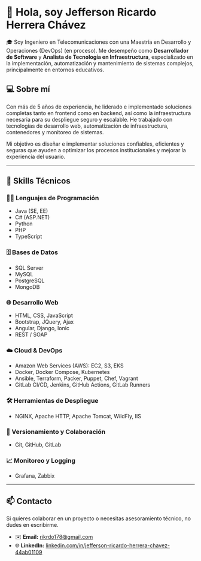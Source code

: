 # 👋 Hola, soy Jefferson Ricardo Herrera Chávez

🎓 Soy Ingeniero en Telecomunicaciones con una Maestría en Desarrollo y Operaciones (DevOps) (en proceso). Me desempeño como **Desarrollador de Software** y **Analista de Tecnología en Infraestructura**, especializado en la implementación, automatización y mantenimiento de sistemas complejos, principalmente en entornos educativos.

## 💻 Sobre mí

Con más de 5 años de experiencia, he liderado e implementado soluciones completas tanto en frontend como en backend, así como la infraestructura necesaria para su despliegue seguro y escalable. He trabajado con tecnologías de desarrollo web, automatización de infraestructura, contenedores y monitoreo de sistemas.

Mi objetivo es diseñar e implementar soluciones confiables, eficientes y seguras que ayuden a optimizar los procesos institucionales y mejorar la experiencia del usuario.

---

## 🚀 Skills Técnicos

### 🧑‍💻 Lenguajes de Programación
- Java (SE, EE)
- C# (ASP.NET)
- Python
- PHP
- TypeScript

### 🗄️ Bases de Datos
- SQL Server
- MySQL
- PostgreSQL
- MongoDB

### 🌐 Desarrollo Web
- HTML, CSS, JavaScript
- Bootstrap, JQuery, Ajax
- Angular, Django, Ionic
- REST / SOAP

### ☁️ Cloud & DevOps
- Amazon Web Services (AWS): EC2, S3, EKS
- Docker, Docker Compose, Kubernetes
- Ansible, Terraform, Packer, Puppet, Chef, Vagrant
- GitLab CI/CD, Jenkins, GitHub Actions, GitLab Runners

### 🛠️ Herramientas de Despliegue
- NGINX, Apache HTTP, Apache Tomcat, WildFly, IIS

### 🔧 Versionamiento y Colaboración
- Git, GitHub, GitLab

### 📈 Monitoreo y Logging
- Grafana, Zabbix

---

## 📫 Contacto

Si quieres colaborar en un proyecto o necesitas asesoramiento técnico, no dudes en escribirme.

- ✉️ **Email:** rikrdo178@gmail.com
- 🌐 **LinkedIn:** [linkedin.com/in/jefferson-ricardo-herrera-chavez-44ab01109]([https://linkedin.com/in/tuusuario](https://www.linkedin.com/in/jefferson-ricardo-herrera-chavez-44ab01109/))
